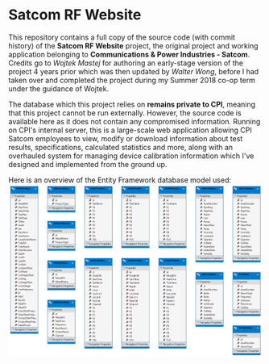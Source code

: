 # Satcom RF Website

This repository contains a full copy of the source code (with commit history)
of the **Satcom RF Website** project, the original project and working
application belonging to **Communications & Power Industries - Satcom**.
Credits go to *Wojtek Mastej* for authoring an early-stage version of the
project 4 years prior which was then updated by *Walter Wong*, before I had
taken over and completed the project during my Summer 2018 co-op term under the
guidance of Wojtek.

The database which this project relies on **remains private to CPI**, meaning
that this project cannot be run externally. However, the source code is
available here as it does not contain any compromised information. Running on
CPI's internal server, this is a large-scale web application allowing CPI
Satcom employees to view, modify or download information about test results,
specifications, calculated statistics and more, along with an overhauled system
for managing device calibration information which I've designed and implemented
from the ground up.

Here is an overview of the Entity Framework database model used:
![Alt text](./EntityDesignerDiagram.png?raw=true "Entity Framework Model")
